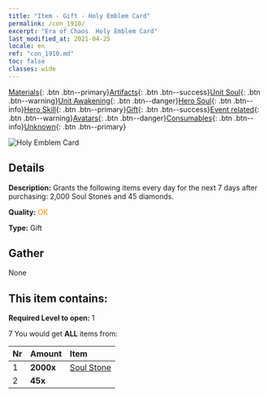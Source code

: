 ```yaml
---
title: "Item - Gift - Holy Emblem Card"
permalink: /con_1910/
excerpt: "Era of Chaos  Holy Emblem Card"
last_modified_at: 2021-04-25
locale: en
ref: "con_1910.md"
toc: false
classes: wide
---
```

 [Materials](/Items/){: .btn .btn--primary}[Artifacts](/Items/Artifacts/){: .btn .btn--success}[Unit Soul](/Items/UnitSoul/){: .btn .btn--warning}[Unit Awakening](/Items/UnitAwakening/){: .btn .btn--danger}[Hero Soul](/Items/HeroSoul/){: .btn .btn--info}[Hero Skill](/Items/HeroSkill/){: .btn .btn--primary}[Gift](/Items/Gift/){: .btn .btn--success}[Event related](/Items/Events/){: .btn .btn--warning}[Avatars](/Items/Avatars/){: .btn .btn--danger}[Consumables](/Items/Consumables/){: .btn .btn--info}[Unknown](/Items/Unknown/){: .btn .btn--primary}

 ![Holy Emblem Card](/images/t/i_907533.png)

## Details
 **Description:** Grants the following items every day for the next 7 days after purchasing: 2,000 Soul Stones and 45 diamonds.

 **Quality:** <span style="color: #FF8C00">OK</span>

 **Type:** Gift

## Gather

  None

## This item contains:

 **Required Level to open:** 1

 7 You would get **ALL** items  from:

  | Nr | Amount |     Item    |
  |:---|:-------|:------------|
  | 1 |  **2000x** | [Soul Stone ](/Items/con_923/) |  | 
  | 2 |  **45x** | <i class="fas fa-gem"/> |  | 
